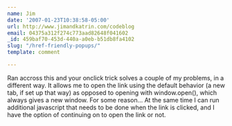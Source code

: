 ```yaml
---
name: Jim
date: '2007-01-23T10:38:58-05:00'
url: http://www.jimandkatrin.com/codeblog
email: 04375a312f274c773aad82648f041602
_id: 459baf70-453d-440a-a0eb-b51db8fa4102
slug: "/href-friendly-popups/"
template: comment

---
```


Ran accross this and your onclick trick solves a couple of my problems, in a different way.
It allows me to open the link using the default behavior (a new tab, if set up that way) as opposed to opening with window.open(), which always gives a new window. For some reason...
At the same time I can run additional javascript that needs to be done when the link is clicked, and I have the option of continuing on to open the link or not.
